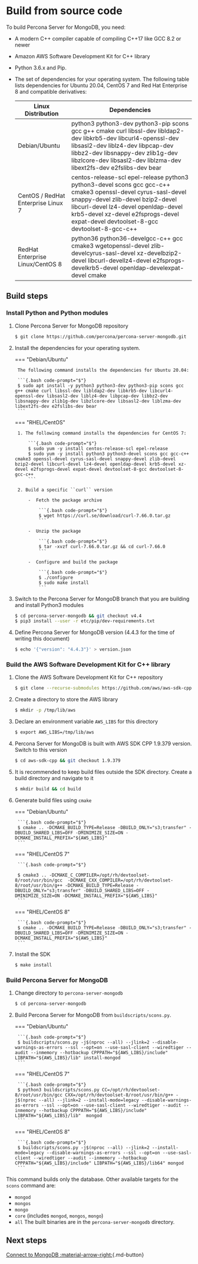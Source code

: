 # Build from source code

To build Percona Server for MongoDB, you need: 

- A modern C++ compiler capable of compiling C++17 like GCC 8.2 or newer 
- Amazon AWS Software Development Kit for C++ library 
- Python 3.6.x and Pip. 
- The set of dependencies for your operating system. The following table lists dependencies for Ubuntu 20.04, CentOS 7 and Red Hat Enterprise 8 and compatible derivatives:


   | Linux Distribution              | Dependencies
   | --------------------------------|---------------------------
   | Debian/Ubuntu                   | python3 python3-dev python3-pip scons gcc g++ cmake curl libssl-dev libldap2-dev libkrb5-dev libcurl4-openssl-dev libsasl2-dev liblz4-dev libpcap-dev libbz2-dev libsnappy-dev zlib1g-dev libzlcore-dev libsasl2-dev liblzma-dev libext2fs-dev e2fslibs-dev bear|
   | CentOS / RedHat Enterprise Linux 7| centos-release-scl epel-release python3 python3-devel scons gcc gcc-c++ cmake3 openssl-devel cyrus-sasl-devel snappy-devel zlib-devel bzip2-devel libcurl-devel lz4-devel openldap-devel krb5-devel xz-devel e2fsprogs-devel expat-devel devtoolset-8-gcc devtoolset-8-gcc-c++ |   
   | RedHat Enterprise Linux/CentOS 8| python36 python36-develgcc-c++ gcc cmake3 wgetopenssl-devel zlib-develcyrus-sasl-devel xz-develbzip2-devel libcurl-devellz4-devel e2fsprogs-develkrb5-devel openldap-develexpat-devel cmake|  

## Build steps

### Install Python and Python modules

1. Clone Percona Server for MongoDB repository

    ```{.bash code-prompt="$"}
    $ git clone https://github.com/percona/percona-server-mongodb.git
    ```

2. Install the dependencies for your operating system. 

    === "Debian/Ubuntu" 

        The following command installs the dependencies for Ubuntu 20.04: 

        ```{.bash code-prompt="$"}
        $ sudo apt install -y python3 python3-dev python3-pip scons gcc g++ cmake curl libssl-dev libldap2-dev libkrb5-dev libcurl4-openssl-dev libsasl2-dev liblz4-dev libpcap-dev libbz2-dev libsnappy-dev zlib1g-dev libzlcore-dev libsasl2-dev liblzma-dev libext2fs-dev e2fslibs-dev bear
        ```

    === "RHEL/CentOS"

        1. The following command installs the dependencies for CentOS 7:

            ```{.bash code-prompt="$"}
            $ sudo yum -y install centos-release-scl epel-release 
            $ sudo yum -y install python3 python3-devel scons gcc gcc-c++ cmake3 openssl-devel cyrus-sasl-devel snappy-devel zlib-devel bzip2-devel libcurl-devel lz4-devel openldap-devel krb5-devel xz-devel e2fsprogs-devel expat-devel devtoolset-8-gcc devtoolset-8-gcc-c++
            ```

        2. Build a specific ``curl`` version

            -  Fetch the package archive    

                ```{.bash code-prompt="$"}
                $ wget https://curl.se/download/curl-7.66.0.tar.gz
                ```         

            -  Unzip the package      

                ```{.bash code-prompt="$"}
                $ tar -xvzf curl-7.66.0.tar.gz && cd curl-7.66.0
                ```         

            -  Configure and build the package  

                ```{.bash code-prompt="$"}
                $ ./configure
                $ sudo make install
                ```

3. Switch to the Percona Server for MongoDB branch that you are building
   and install Python3 modules

    ```{.bash code-prompt="$"}
    $ cd percona-server-mongodb && git checkout v4.4
    $ pip3 install --user -r etc/pip/dev-requirements.txt
    ```

4. Define Percona Server for MongoDB version (4.4.3 for the time of
   writing this document)

    ```{.bash code-prompt="$"}
    $ echo '{"version": "4.4.3"}' > version.json
    ```

### Build the AWS Software Development Kit for C++ library

1. Clone the AWS Software Development Kit for C++
   repository

     ```{.bash code-prompt="$"}   
     $ git clone --recurse-submodules https://github.com/aws/aws-sdk-cpp.git
     ```

2. Create a directory to store the AWS library 

    ```{.bash code-prompt="$"}
    $ mkdir -p /tmp/lib/aws
    ``` 

3. Declare an environment variable ``AWS_LIBS`` for this directory 
  
    ```{.bash code-prompt="$"}
    $ export AWS_LIBS=/tmp/lib/aws
    ``` 

4. Percona Server for MongoDB is built with AWS SDK CPP 1.9.379
   version. Switch to this version 

    ```{.bash code-prompt="$"}
    $ cd aws-sdk-cpp && git checkout 1.9.379
    ``` 

5. It is recommended to keep build files outside the SDK directory.
   Create a build directory and navigate to it 

    ```{.bash code-prompt="$"}
    $ mkdir build && cd build
    ``` 
6. Generate build files using ``cmake`` 

    === "Debian/Ubuntu"

        ```{.bash code-prompt="$"}
        $ cmake .. -DCMAKE_BUILD_TYPE=Release -DBUILD_ONLY="s3;transfer" -DBUILD_SHARED_LIBS=OFF -DMINIMIZE_SIZE=ON -DCMAKE_INSTALL_PREFIX="${AWS_LIBS}"
        ``` 

    === "RHEL/CentOS 7"

        ```{.bash code-prompt="$"}

        $ cmake3 .. -DCMAKE_C_COMPILER=/opt/rh/devtoolset-8/root/usr/bin/gcc  -DCMAKE_CXX_COMPILER=/opt/rh/devtoolset-8/root/usr/bin/g++ -DCMAKE_BUILD_TYPE=Release -DBUILD_ONLY="s3;transfer" -DBUILD_SHARED_LIBS=OFF -DMINIMIZE_SIZE=ON -DCMAKE_INSTALL_PREFIX="${AWS_LIBS}"
        ``` 

    === "RHEL/CentOS 8"

        ```{.bash code-prompt="$"}
        $ cmake .. -DCMAKE_BUILD_TYPE=Release -DBUILD_ONLY="s3;transfer" -DBUILD_SHARED_LIBS=OFF -DMINIMIZE_SIZE=ON -DCMAKE_INSTALL_PREFIX="${AWS_LIBS}"
        ```

7. Install the SDK 

    ```{.bash code-prompt="$"}
    $ make install
    ```

### Build Percona Server for MongoDB

1. Change directory to ``percona-server-mongodb`` 

    ```{.bash code-prompt="$"}
    $ cd percona-server-mongodb
    ``` 

2. Build Percona Server for MongoDB from ``buildscripts/scons.py``.
    
    === "Debian/Ubuntu"

        ```{.bash code-prompt="$"}
        $ buildscripts/scons.py -j$(nproc --all) --jlink=2 --disable-warnings-as-errors --ssl --opt=on --use-sasl-client --wiredtiger --audit --inmemory --hotbackup CPPPATH="${AWS_LIBS}/include" LIBPATH="${AWS_LIBS}/lib" install-mongod
        ``` 
    
    === "RHEL/CentOS 7" 

        ```{.bash code-prompt="$"}
        $ python3 buildscripts/scons.py CC=/opt/rh/devtoolset-8/root/usr/bin/gcc CXX=/opt/rh/devtoolset-8/root/usr/bin/g++ -j$(nproc --all) --jlink=2 --install-mode=legacy --disable-warnings-as-errors --ssl --opt=on --use-sasl-client --wiredtiger --audit --inmemory --hotbackup CPPPATH="${AWS_LIBS}/include" LIBPATH="${AWS_LIBS}/lib"  mongod
        ``` 

    === "RHEL/CentOS 8" 

        ```{.bash code-prompt="$"}
        $ buildscripts/scons.py -j$(nproc --all) --jlink=2 --install-mode=legacy --disable-warnings-as-errors --ssl --opt=on --use-sasl-client --wiredtiger --audit --inmemory --hotbackup CPPPATH="${AWS_LIBS}/include" LIBPATH="${AWS_LIBS}/lib64" mongod
        ``` 

This command builds only the database. Other available targets for the
``scons`` command are: 

- ``mongod`` 
- ``mongos`` 
- ``mongo`` 
- ``core`` (includes ``mongod``, ``mongos``, ``mongo``) 
- ``all``
The built binaries are in the ``percona-server-mongodb`` directory.

## Next steps

[Connect to MongoDB :material-arrow-right:](../connect.md){.md-button}